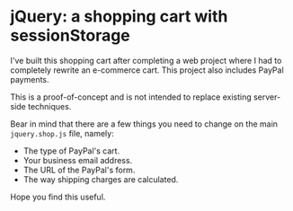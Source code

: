 # jQuery: a shopping cart with sessionStorage

I've built this shopping cart after completing a web project where I had to completely rewrite an e-commerce cart. This project also includes PayPal payments.

This is a proof-of-concept and is not intended to replace existing server-side techniques. 

Bear in mind that there are a few things you need to change on the main `jquery.shop.js` file, namely:

* The type of PayPal's cart.
* Your business email address.
* The URL of the PayPal's form.
* The way shipping charges are calculated.

Hope you find this useful.
